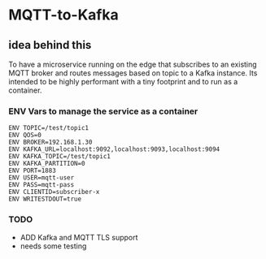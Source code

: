 # MQTT-to-Kafka
## idea behind this
To have a microservice running on the edge that subscribes to an existing MQTT broker and routes messages
based on topic to a Kafka instance. Its intended to be highly performant with a tiny footprint and to run as a container.

### ENV Vars to manage the service as a container
```code
ENV TOPIC=/test/topic1
ENV QOS=0
ENV BROKER=192.168.1.30
ENV KAFKA_URL=localhost:9092,localhost:9093,localhost:9094
ENV KAFKA_TOPIC=/test/topic1
ENV KAFKA_PARTITION=0
ENV PORT=1883
ENV USER=mqtt-user
ENV PASS=mqtt-pass
ENV CLIENTID=subscriber-x
ENV WRITESTDOUT=true
```



### TODO
- ADD Kafka and MQTT TLS support
- needs some testing